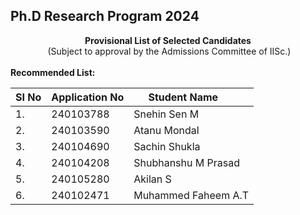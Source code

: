 ## Ph.D Research Program 2024

<center><b>Provisional List of Selected Candidates</b><br>
 (Subject to approval by the Admissions Committee of IISc.)</center>

<br>
<b>Recommended List:</b>

<br>

| SI No  | Application No | Student Name       |
|---|---|---|
| 1.  | 240103788 | Snehin Sen M       |
| 2.  | 240103590 | Atanu Mondal       |
| 3.  | 240104690 | Sachin Shukla       |
| 4.  | 240104208 | Shubhanshu M Prasad |
| 5.  | 240105280 | Akilan S          |
| 6.  | 240102471 | Muhammed Faheem A.T |

<br>

